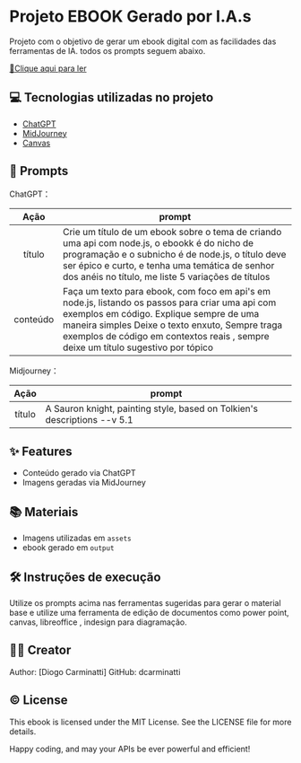 # Projeto EBOOK Gerado por I.A.s

Projeto com o objetivo de gerar um ebook digital com as facilidades das ferramentas de IA. todos os prompts
seguem abaixo.

[📕Clique aqui para ler](https://github.com/dcarminatti/nodejs-the-fellowship-of-the-api/blob/main/output/Node.js%3A%20The%20Fellowship%20of%20the%20API.pdf)

## 💻 Tecnologias utilizadas no projeto

- [ChatGPT](https://chat.openai.com/) 
- [MidJourney](https://www.midjourney.com/app/)
- [Canvas](https://www.canva.com/)

## 🧠 Prompts


ChatGPT：

|   Ação   | prompt                                                                                                                                                                                                                                                                         |
| :------: | ------------------------------------------------------------------------------------------------------------------------------------------------------------------------------------------------------------------------------------------------------------------------------ |
|  título  | Crie um título de um ebook sobre o tema de criando uma api com node.js, o ebookk é do nicho de programação e o subnicho é de node.js, o título deve ser épico e curto, e tenha uma temática de senhor dos anéis no título, me liste 5 variações de títulos                                                        |
| conteúdo | Faça um texto para ebook, com foco em api's em node.js, listando os passos para criar uma api com exemplos em código. Explique sempre de uma maneira simples Deixe o texto enxuto, Sempre traga exemplos de código em contextos reais , sempre deixe um título sugestivo por tópico |


Midjourney：

|  Ação  | prompt                                                                                 |
| :----: | -------------------------------------------------------------------------------------- |
| título | A Sauron knight, painting style, based on Tolkien's descriptions --v 5.1 |

## ✨ Features

- Conteúdo gerado via ChatGPT
- Imagens geradas via MidJourney

## 📚 Materiais

- Imagens utilizadas em `assets`
- ebook gerado em `output`

## 🛠️ Instruções de execução

Utilize os prompts acima nas ferramentas sugeridas para gerar o material base e utilize uma ferramenta de edição de documentos como power point, canvas, libreoffice , indesign para diagramação.

## 👨‍💻 Creator
Author: [Diogo Carminatti]
GitHub: dcarminatti

## ©️ License
This ebook is licensed under the MIT License. See the LICENSE file for more details.

Happy coding, and may your APIs be ever powerful and efficient!

